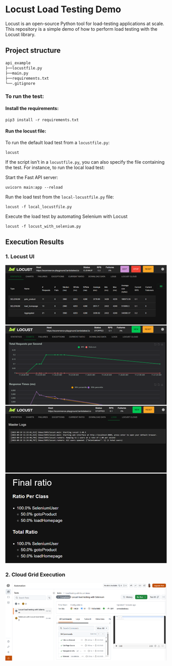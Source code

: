 # Locust Load Testing Demo

Locust is an open-source Python tool for load-testing applications at scale. This repository is a simple demo of how to perform load testing with the Locust library.

## Project structure

```
api_example
├──locustfile.py
├──main.py
├──requirements.txt
└──.gitignore
```

### To run the test:

#### Install the requirements:

```
pip3 install -r requirements.txt
```

#### Run the locust file:

To run the default load test from a `locustfile.py`:

```
locust
```

If the script isn't in a `locustfile.py`, you can also specify the file containing the test.
For instance, to run the local load test:

Start the Fast API server:

```
uvicorn main:app --reload
```

Run the load test from the `local-locustfile.py` file:

```
locust -f local_locustfile.py
```

Execute the load test by automating Selenium with Locust

```
locust -f locust_with_selenium.py
```

## Execution Results

### 1. Locust UI

![Sample Locust Stats UI](screenshots/sample_stats_area.png)
![Sample Locust Charts](screenshots/sample_chart_section.png)
![Sample Locust Logs Section](screenshots/sample_log_section.png)
![Sample Load Distribution Ratio](screenshots/locust_sample_load_distribution_ratio.png)

### 2. Cloud Grid Execution

![Execution Demo on LambdaTest Cloud Grid](screenshots/lamdatest_grid_execution.png)
